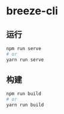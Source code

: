 # breeze-cli

## 运行

```sh
npm run serve
# or
yarn run serve
```

## 构建

```sh
npm run build
# or
yarn run build
```
